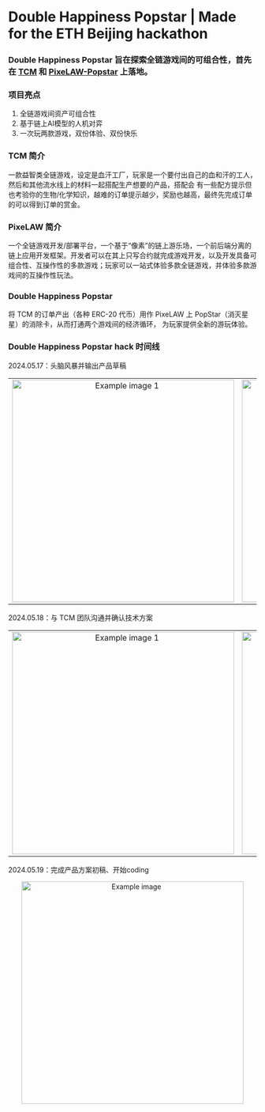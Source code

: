 # Double Happiness Popstar | Made for the ETH Beijing hackathon

### Double Happiness Popstar 旨在探索全链游戏间的可组合性，首先在 [TCM](https://thiscursedmachine.fun/) 和 [PixeLAW-Popstar](https://mud.pixelaw.xyz/) 上落地。

### 项目亮点
1. 全链游戏间资产可组合性
2. 基于链上AI模型的人机对弈
3. 一次玩两款游戏，双份体验、双份快乐

### TCM 简介
一款益智类全链游戏，设定是血汗工厂，玩家是一个要付出自己的血和汗的工人，然后和其他流水线上的材料一起搭配生产想要的产品，搭配会
有一些配方提示但也考验你的生物/化学知识，越难的订单提示越少，奖励也越高，最终先完成订单的可以得到订单的赏金。

### PixeLAW 简介
一个全链游戏开发/部署平台，一个基于“像素”的链上游乐场，一个前后端分离的链上应用开发框架。开发者可以在其上只写合约就完成游戏开发，以及开发具备可组合性、互操作性的多款游戏；玩家可以一站式体验多款全链游戏，并体验多款游戏间的互操作性玩法。

### Double Happiness Popstar
将 TCM 的订单产出（各种 ERC-20 代币）用作 PixeLAW 上 PopStar（消灭星星）的消除卡，从而打通两个游戏间的经济循环， 为玩家提供全新的游玩体验。

### Double Happiness Popstar hack 时间线
2024.05.17：头脑风暴并输出产品草稿
<table>
  <tr>
    <td align="center">
      <img src="https://github.com/k1ic/tcm-popstar/assets/5465932/c086746e-8a44-499a-bb46-2fabfbea420f" alt="Example image 1" height="450">
    </td>
    <td align="center">
      <img src="https://github.com/k1ic/tcm-popstar/assets/5465932/66a55e90-bd75-4d73-894d-9ba7daa2b319" alt="Example image 2" height="450">
    </td>
  </tr>
</table>

2024.05.18：与 TCM 团队沟通并确认技术方案
<table>
  <tr>
    <td align="center">
      <img src="https://github.com/k1ic/tcm-popstar/assets/5465932/2dae7562-2f2e-4783-b2f9-81dad0f89558" alt="Example image 1" height="450">
    </td>
    <td align="center">
      <img src="https://github.com/k1ic/tcm-popstar/assets/5465932/e5f9b97e-44c0-47b2-8ecf-482183085a99" alt="Example image 2" height="450">
    </td>
    <td align="center">
      <img src="https://github.com/k1ic/tcm-popstar/assets/5465932/7aba0e8d-b6c3-4a01-802c-c80a3607ebbd" alt="Example image 2" height="450">
    </td>
  </tr>
</table>

2024.05.19：完成产品方案初稿、开始coding
<p align="center">
  <img src="https://github.com/k1ic/tcm-popstar/assets/5465932/67cc1ddd-4179-4cd8-b1ef-deb8e399c234" alt="Example image" height="450">
</p>
